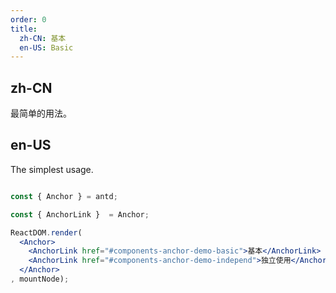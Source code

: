```yaml
---
order: 0
title:
  zh-CN: 基本
  en-US: Basic
---
```


## zh-CN

最简单的用法。

## en-US

The simplest usage.

```jsx

const { Anchor } = antd;

const { AnchorLink }  = Anchor;

ReactDOM.render(
  <Anchor>
    <AnchorLink href="#components-anchor-demo-basic">基本</AnchorLink>
    <AnchorLink href="#components-anchor-demo-independ">独立使用</AnchorLink>
  </Anchor>
, mountNode);
```